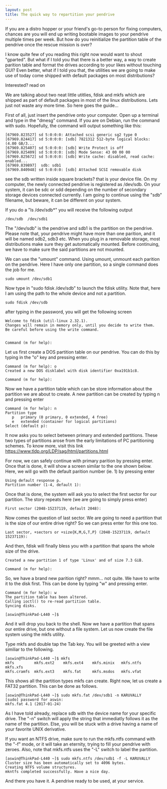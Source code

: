 ```yaml
---
layout: post
title: The quick way to repartition your pendrive  
---
```


If you are a distro hopper or your friend's go-to person for fixing computers, chances are you will end up writing bootable images to your pendrive multiple times per week. But how do you reinitialize the partition table of the pendrive once the rescue mission is over?

I know quite few of you reading this right now would want to shout "gparted". But what if I told you that there is a better way, a way to create parition table and format the drives according to your likes without touching GUI? Even better, what if I told you that, the utilities we are going to make use of today come shipped with default packages on most distributions?

Interested? read on

We are talking about two neat little utitlies, fdisk and mkfs which are shipped
as part of default packages in most of the linux distributions. Lets just not waste any more time. So here goes the guide...

First of all, just insert the pendrive onto your computer. Open up a terminal and type in the "dmesg" command. If you are on Debian, run the command with sudo. Hopefully, the command will output something like this:

    [67969.823527] sd 5:0:0:0: Attached scsi generic sg2 type 0
    [67969.824417] sd 5:0:0:0: [sdb] 7821312 512-byte logical blocks: (4.00 GB/3...
    [67969.825407] sd 5:0:0:0: [sdb] Write Protect is off
    [67969.825409] sd 5:0:0:0: [sdb] Mode Sense: 43 00 00 00
    [67969.825672] sd 5:0:0:0: [sdb] Write cache: disabled, read cache: enabled...
    [67969.839897]  sdb: sdb1
    [67969.840948] sd 5:0:0:0: [sdb] Attached SCSI removable disk

see the sdb written inside square brackets? that is your device file. On my computer, the newly connected pendrive is registered as /dev/sdb. On your system, it can be sdc or sdd depending on the number of secondary storage devices connected currently. I am going to continue using the "sdb" filename, but beware, it can be different on your system.

If you do a "ls /dev/sdb*" you will receive the following output

    /dev/sdb  /dev/sdb1 

The "/dev/sdb" is the pendrive and sdb1 is the partition on the pendrive. Please note that, your pendrive might have more than one parition, and it will be named sdb2, sdb3 etc. When you plug in a removable storage, most distributions make sure they get automatically mounted. Before continuing, we have to make sure the said partitions are not mounted.

We can use the "umount" command. Using umount, unmount each parition on the pendrive. Here I have only one partition, so a single command does the job for me.

    sudo umount /dev/sdb1

Now type in "sudo fdisk /dev/sdb" to launch the fdisk utility. Note that, here I am using the path to the whole device and not a partition.

    sudo fdisk /dev/sdb

after typing in the password, you will get the following screen 

    Welcome to fdisk (util-linux 2.32.1).
    Changes will remain in memory only, until you decide to write them.
    Be careful before using the write command.


    Command (m for help): 

Let us first create a DOS partition table on our pendrive. You can do this by typing in the "o" key and pressing enter.

    Command (m for help): o
    Created a new DOS disklabel with disk identifier 0xa191b1c8.

    Command (m for help):

Now we have a partition table which can be store information about the partition we are about to create. A new partition can be created by typing n and pressing enter

    Command (m for help): n
    Partition type
       p   primary (0 primary, 0 extended, 4 free)
       e   extended (container for logical partitions)
    Select (default p):

It now asks you to select between primary and extended partitions. These two types of partitions arose from the early limitations of PC partitioning schemes. To know more, visit this link https://www.tldp.org/LDP/sag/html/partitions.html

For now, we can safely continue with primary parition by pressing enter. Once that is done, it will show a screen similar to the one shown below. Here, we will go with the default parition number (ie. 1) by pressing enter

    Using default response p.
    Partition number (1-4, default 1):

Once that is done, the system will ask you to select the first sector for our partition. The story repeats here (we are going to simply press enter)

    First sector (2048-15237119, default 2048):

Now comes the question of last sector. We are going to need a partition that is the size of our entire drive right? So we can press enter for this one too.

    Last sector, +sectors or +size{K,M,G,T,P} (2048-15237119, default 15237119):

And then, fdisk will finally bless you with a partition that spans the whole size of the drive.

    Created a new partition 1 of type 'Linux' and of size 7.3 GiB.
    
    Command (m for help):

So, we have a brand new parition right? mmm... not quite. We have to write it to the disk first. This can be done by typing "w" and pressing enter.

    Command (m for help): w
    The partition table has been altered.
    Calling ioctl() to re-read partition table.
    Syncing disks.

    [aswin@ThinkPad-L440 ~]$

And it will drop you back to the shell. Now we have a partition that spans our entire drive, but one without a file system. Let us now create the file system using the mkfs utility.

Type mkfs and double tap the Tab key. You will be greeted with a view similiar to the following.

    [aswin@ThinkPad-L440 ~]$ mkfs
    mkfs         mkfs.ext2    mkfs.ext4    mkfs.minix   mkfs.ntfs    mkfs.xfs
    mkfs.cramfs  mkfs.ext3    mkfs.fat     mkfs.msdos   mkfs.vfat

This shows all the partition types mkfs can create. Right now, let us create a FAT32 partition. This can be done as follows.

    [aswin@ThinkPad-L440 ~]$ sudo mkfs.fat /dev/sdb1 -n KARUVALLY
    [sudo] password for aswin:
    mkfs.fat 4.1 (2017-01-24)

As I have told already, replace sdb with the device name for your specific drive. The "-n" switch will apply the string that immediatly follows it as the name of the partition. Else, you will be stuck with a drive having a name of your favorite UNIX derivative.

If you want an NTFS drive, make sure to run the mkfs.ntfs command with the "-f" mode, or it will take an eternity, trying to fill your pendrive with zeroes. Also, note that mkfs.ntfs uses the "-L" switch to label the partition.

    [aswin@ThinkPad-L440 ~]$ sudo mkfs.ntfs /dev/sdb1 -f -L KARUVALLY
    Cluster size has been automatically set to 4096 bytes.
    Creating NTFS volume structures.
    mkntfs completed successfully. Have a nice day.

And there you have it. A pendrive ready to be used, at your service.

